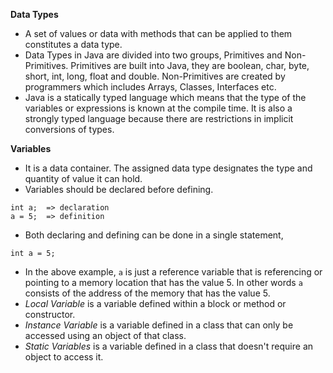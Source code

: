 **Data Types**
- A set of values or data with methods that can be applied to them constitutes a data type.
- Data Types in Java are divided into two groups, Primitives and Non-Primitives. Primitives are built into Java, they are boolean, char, byte, short, int, long, float and double. Non-Primitives are created by programmers which includes Arrays, Classes, Interfaces etc.
- Java is a statically typed language which means that the type of the variables or expressions is known at the compile time. It is also a strongly typed language because there are restrictions in implicit conversions of types.

**Variables**
- It is a data container. The assigned data type designates the type and quantity of value it can hold.
- Variables should be declared before defining. 
```
int a;  => declaration
a = 5;  => definition
```
- Both declaring and defining can be done in a single statement,
```
int a = 5;
```
- In the above example, ``a`` is just a reference variable that is referencing or pointing to a memory location that has the value 5. In other words ``a`` consists of the address of the memory that has the value 5.
- *Local Variable* is a variable defined within a block or method or constructor.
- *Instance Variable* is a variable defined in a class that can only be accessed using an object of that class.
- *Static Variables* is a variable defined in a class that doesn't require an object to access it.
